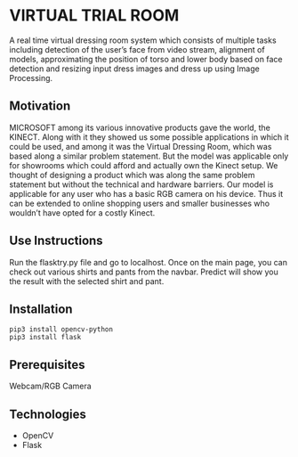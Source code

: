 # VIRTUAL TRIAL ROOM

A real time virtual dressing room system which consists of multiple tasks including detection of the user’s face from video stream, alignment of models, approximating the position of torso and lower body based on face detection and resizing input dress images and dress up using Image Processing. 


## Motivation

MICROSOFT among its various innovative products gave the world, the KINECT. Along with it they showed us some possible applications in which it could be used, and among it was the Virtual Dressing Room, which was based along a similar problem statement.
But the model was applicable only for showrooms which could afford and actually own the Kinect setup. We thought of designing a product which was along the same problem statement but without the technical and hardware barriers.
Our model is applicable for any user who has a basic RGB camera on his device. Thus it can be extended to online shopping users and smaller businesses who wouldn’t have opted for a costly Kinect.

## Use Instructions
Run the flasktry.py file and go to localhost. Once on the main page, you can check out various shirts and pants from the navbar. Predict will show you the result with the selected shirt and pant.

## Installation

`pip3 install opencv-python` <br>
`pip3 install flask` 

## Prerequisites
Webcam/RGB Camera

## Technologies

* OpenCV 
* Flask


